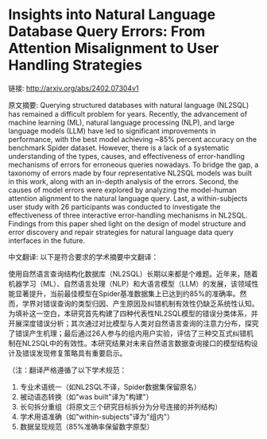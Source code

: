 # Insights into Natural Language Database Query Errors: From Attention Misalignment to User Handling Strategies

链接: http://arxiv.org/abs/2402.07304v1

原文摘要:
Querying structured databases with natural language (NL2SQL) has remained a
difficult problem for years. Recently, the advancement of machine learning
(ML), natural language processing (NLP), and large language models (LLM) have
led to significant improvements in performance, with the best model achieving
~85% percent accuracy on the benchmark Spider dataset. However, there is a lack
of a systematic understanding of the types, causes, and effectiveness of
error-handling mechanisms of errors for erroneous queries nowadays. To bridge
the gap, a taxonomy of errors made by four representative NL2SQL models was
built in this work, along with an in-depth analysis of the errors. Second, the
causes of model errors were explored by analyzing the model-human attention
alignment to the natural language query. Last, a within-subjects user study
with 26 participants was conducted to investigate the effectiveness of three
interactive error-handling mechanisms in NL2SQL. Findings from this paper shed
light on the design of model structure and error discovery and repair
strategies for natural language data query interfaces in the future.

中文翻译:
以下是符合要求的学术摘要中文翻译：

使用自然语言查询结构化数据库（NL2SQL）长期以来都是个难题。近年来，随着机器学习（ML）、自然语言处理（NLP）和大语言模型（LLM）的发展，该领域性能显著提升，当前最佳模型在Spider基准数据集上已达到约85%的准确率。然而，学界对错误查询的类型归因、产生原因及纠错机制有效性仍缺乏系统性认知。为填补这一空白，本研究首先构建了四种代表性NL2SQL模型的错误分类体系，并开展深度错误分析；其次通过对比模型与人类对自然语言查询的注意力分布，探究了错误产生机理；最后通过26人参与的组内用户实验，评估了三种交互式纠错机制在NL2SQL中的有效性。本研究结果对未来自然语言数据查询接口的模型结构设计及错误发现修复策略具有重要启示。

（注：翻译严格遵循了以下学术规范：
1. 专业术语统一（如NL2SQL不译，Spider数据集保留原名）
2. 被动语态转换（如"was built"译为"构建"）
3. 长句拆分重组（将原文三个研究目标拆分为分号连接的并列结构）
4. 学术用语准确（如"within-subjects"译为"组内"）
5. 数据呈现规范（85%准确率保留数字原型）
